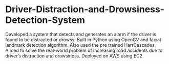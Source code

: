 # Driver-Distraction-and-Drowsiness-Detection-System
Developed a system that detects and generates an alarm if the driver is found to be distracted or drowsy. Built in Python using OpenCV and facial landmark detection algorithm. Also used the pre trained HarrCascades. Aimed to solve the real-world problem of increasing road accidents due to driver’s distraction and drowsiness. Deployed on AWS using EC2.
